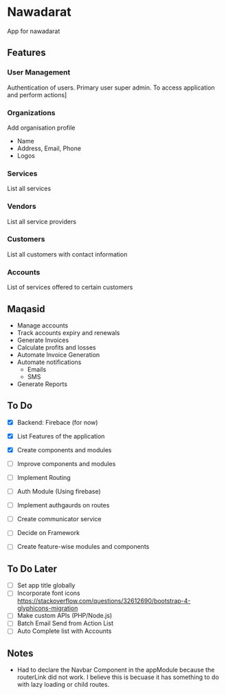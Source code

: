 # Nawadarat

App for nawadarat

## Features

### User Management

Authentication of users. Primary user super admin. To access application and perform actions]

### Organizations

Add organisation profile

* Name
* Address, Email, Phone
* Logos

### Services

List all services

### Vendors

List all service providers

### Customers

List all customers with contact information

### Accounts

List of services offered to certain customers

## Maqasid

* Manage accounts
* Track accounts expiry and renewals
* Generate Invoices 
* Calculate profits and losses
* Automate Invoice Generation
* Automate notifications
  * Emails
  * SMS
* Generate Reports

## To Do

- [x] Backend: Firebace (for now)
- [x] List Features of the application
- [x] Create components and modules
- [ ] Improve components and modules
- [ ] Implement Routing
- [ ] Auth Module (Using firebase)
- [ ] Implement authgaurds on routes
- [ ] Create communicator service
- [ ] Decide on Framework
- [ ] Create feature-wise modules and components


## To Do Later

- [ ] Set app title globally
- [ ] Incorporate font icons https://stackoverflow.com/questions/32612690/bootstrap-4-glyphicons-migration
- [ ] Make custom APIs (PHP/Node.js)
- [ ] Batch Email Send from Action List
- [ ] Auto Complete list with Accounts

## Notes
* Had to declare the Navbar Component in the appModule because the routerLink did not work. I believe this is becuase it has something to do with lazy loading or child routes.
